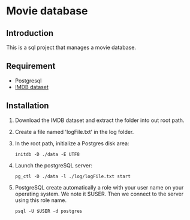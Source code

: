 # Movie database

## Introduction

This is a sql project that manages a movie database.

## Requirement

* Postgresql
* [IMDB dataset](https://drive.google.com/file/d/1cqamuyPyg_xKpAGCcKQ8PCiOJZSfNlFS/view?usp=sharing)

## Installation

1. Download the IMDB dataset and extract the folder into out root path.

2. Create a file named 'logFile.txt' in the log folder.

3. In the root path,  initialize a Postgres disk area:

   ```
   initdb -D ./data -E UTF8
   ```

4. Launch the postgreSQL server:

   ```
   pg_ctl -D ./data -l ./log/logFile.txt start
   ```

5. PostgreSQL create automatically a role with your user name on your operating system.  We note it $USER. Then we connect to the server using this role name.

   ```
   psql -U $USER -d postgres
   ```

   

 